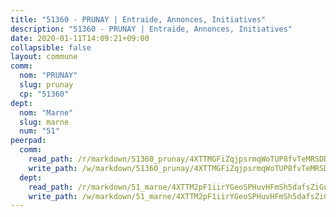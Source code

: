 ```yaml
---
title: "51360 - PRUNAY | Entraide, Annonces, Initiatives"
description: "51360 - PRUNAY | Entraide, Annonces, Initiatives"
date: 2020-01-11T14:09:21+09:00
collapsible: false
layout: commune
comm:
  nom: "PRUNAY"
  slug: prunay
  cp: "51360"
dept:
  nom: "Marne"
  slug: marne
  num: "51"
peerpad:
  comm:
    read_path: /r/markdown/51360_prunay/4XTTMGFiZqjpsrmqWoTUP8fvTeMRSDD9XWZqN7B8gvMbGt8oz
    write_path: /w/markdown/51360_prunay/4XTTMGFiZqjpsrmqWoTUP8fvTeMRSDD9XWZqN7B8gvMbGt8oz-K3TgU9WPRFvuNVkEpgm8ztSwQ4uZof7U9eDt7mc9ST1ftVgH4DNqrBBQjThbXERxCQM31BWP5ZUyANUSoQyfzULSs2ENdAPodffWPVpE3vbPcysM6sbBBDJTboqXgbm7ZeqwFFGU
  dept:
    read_path: /r/markdown/51_marne/4XTTM2pF1iirYGeoSPHuvHFmSh5dafsZiGuDVqApNYr9W2doe
    write_path: /w/markdown/51_marne/4XTTM2pF1iirYGeoSPHuvHFmSh5dafsZiGuDVqApNYr9W2doe-K3TgV7EpXmd75L5pz6aUTALihWsFeiubyposyfPgz6DbQby3ZQF3gNXaGqeRVGevfRz46yND7Y8QkCv5VozWFj5shZbEokjWNQrdmmsAHCxzuLQj5kuinh4kCdsefHKLdp7xhUwa
---
```


